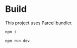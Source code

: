 # Build

This project uses  [Parcel](https://parceljs.org/) bundler.

```bash
npm i
```

```bash
npm run dev
```
